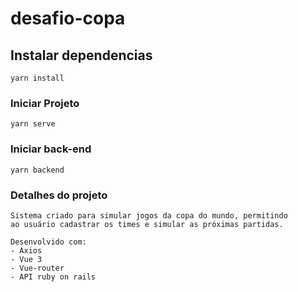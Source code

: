 # desafio-copa

## Instalar dependencias 
```
yarn install
```

### Iniciar Projeto
```
yarn serve
```

### Iniciar back-end
```
yarn backend
```

### Detalhes do projeto
```
Sistema criado para simular jogos da copa do mundo, permitindo 
ao usuário cadastrar os times e simular as próximas partidas.

Desenvolvido com:
- Axios
- Vue 3
- Vue-router
- API ruby on rails
```

